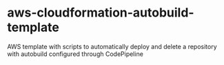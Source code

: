 # aws-cloudformation-autobuild-template
 AWS template with scripts to automatically deploy and delete a repository with autobuild configured through CodePipeline
